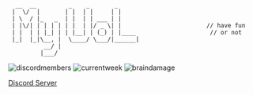 
```
  __  __         _    _       _        
 |  \/  |       | |  | |     | |     
 | \  / |_   _  | |  | | ___ | |     
 | |\/| | | | | | |  | |/ _ \| |                        // have fun
 | |  | | |_| | | |__| | (_) | |____                     // or not
 |_|  |_|\__, |  \____/ \___/|______|
          __/ |                      
         |___/                       
```
![discordmembers](https://img.shields.io/badge/discord_members-1.930-blue?style=flat-square) ![currentweek](https://img.shields.io/badge/current_week-7-red?style=flat-square) ![braindamage](https://img.shields.io/badge/status-brain_damage-pink?style=flat-square)

[Discord Server](https://discord.gg/KM76e7TEZT) 


